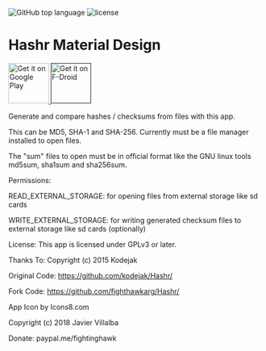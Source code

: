 ![GitHub top language](https://img.shields.io/github/languages/top/badges/shields.svg?style=social)
![license](https://img.shields.io/github/license/mashape/apistatus.svg?style=social)
# Hashr Material Design


<p align="left">
<a href="https://play.google.com/store/apps/details?id=com.jvillalba.hashr" target="blank">
    <img alt="Get it on Google Play"
        height="80"
        src="https://play.google.com/intl/en_us/badges/images/generic/en_badge_web_generic.png" />
</a>  
<a href="" target="blank">
    <img alt="Get it on F-Droid"
        height="80"
        src="https://f-droid.org/badge/get-it-on.png" />
        </a>
        </p>

Generate and compare hashes / checksums from files with this app.

This can be MD5, SHA-1 and SHA-256. Currently must be a file manager installed to open files.

The "sum" files to open must be in official format like the GNU linux tools md5sum, sha1sum and sha256sum.

Permissions:

READ_EXTERNAL_STORAGE: for opening files from external storage like sd cards

WRITE_EXTERNAL_STORAGE: for writing generated checksum files to external storage like sd cards (optionally)

License:
This app is licensed under GPLv3 or later.

Thanks To: Copyright (c) 2015 Kodejak

Original Code: https://github.com/kodejak/Hashr/

Fork Code: https://github.com/fighthawkarg/Hashr/

App Icon by Icons8.com

Copyright (c) 2018 Javier Villalba

Donate: paypal.me/fightinghawk


